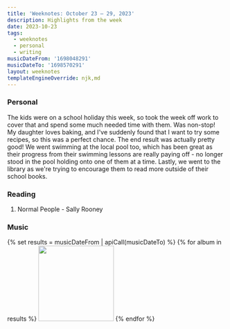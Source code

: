```yaml
---
title: 'Weeknotes: October 23 – 29, 2023'
description: Highlights from the week
date: 2023-10-23
tags:
  - weeknotes
  - personal
  - writing
musicDateFrom: '1698048291'
musicDateTo: '1698570291'
layout: weeknotes
templateEngineOverride: njk,md
---
```


### Personal

The kids were on a school holiday this week, so took the week off work to cover that and spend some much needed time with them. Was non-stop! My daughter loves baking, and I've suddenly found that I want to try some recipes, so this was a perfect chance. The end result was actually pretty good! We went swimming at the local pool too, which has been great as their progress from their swimming lessons are really paying off - no longer stood in the pool holding onto one of them at a time. Lastly, we went to the library as we're trying to encourage them to read more outside of their school books.

### Reading

1. Normal People - Sally Rooney

### Music

<div class="music-grid">
  {% set results = musicDateFrom | apiCall(musicDateTo) %}
  {% for album in results %}
    <a href="{{ album.url }}"><img height="174" width="174" src="{{ album.art }}" loading="lazy" /></a>
  {% endfor %}
</div>
